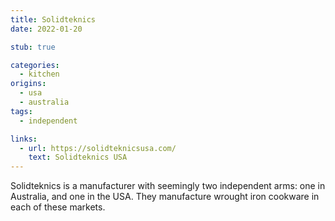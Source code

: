 ```yaml
---
title: Solidteknics
date: 2022-01-20

stub: true

categories:
  - kitchen
origins:
  - usa
  - australia
tags:
  - independent

links:
  - url: https://solidteknicsusa.com/ 
    text: Solidteknics USA
---
```


Solidteknics is a manufacturer with seemingly two independent arms: one in
Australia, and one in the USA. They manufacture wrought iron cookware in each of
these markets.
